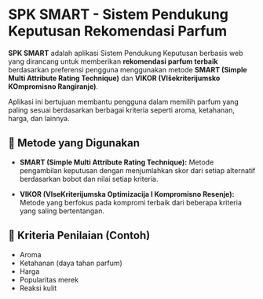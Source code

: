# SPK SMART - Sistem Pendukung Keputusan Rekomendasi Parfum

**SPK SMART** adalah aplikasi Sistem Pendukung Keputusan berbasis web yang dirancang untuk memberikan **rekomendasi parfum terbaik** berdasarkan preferensi pengguna menggunakan metode **SMART (Simple Multi Attribute Rating Technique)** dan **VIKOR (VIšekriterijumsko KOmpromisno Rangiranje)**.

Aplikasi ini bertujuan membantu pengguna dalam memilih parfum yang paling sesuai berdasarkan berbagai kriteria seperti aroma, ketahanan, harga, dan lainnya.

## 🎯 Metode yang Digunakan

- **SMART (Simple Multi Attribute Rating Technique):**
  Metode pengambilan keputusan dengan menjumlahkan skor dari setiap alternatif berdasarkan bobot dan nilai setiap kriteria.
  
- **VIKOR (VIseKriterijumska Optimizacija I Kompromisno Resenje):**
  Metode yang berfokus pada kompromi terbaik dari beberapa kriteria yang saling bertentangan.

## 🧪 Kriteria Penilaian (Contoh)

- Aroma
- Ketahanan (daya tahan parfum)
- Harga
- Popularitas merek
- Reaksi kulit
